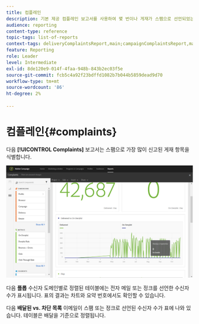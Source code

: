 ```yaml
---
title: 컴플레인
description: 기본 제공 컴플레인 보고서를 사용하여 몇 번이나 게재가 스팸으로 선언되었는지 알아봅니다.
audience: reporting
content-type: reference
topic-tags: list-of-reports
context-tags: deliveryComplaintsReport,main;campaignComplaintsReport,main;programComplaintsReport,main
feature: Reporting
role: Leader
level: Intermediate
exl-id: 8de120e9-014f-4faa-948b-843b2ec03f5e
source-git-commit: fcb5c4a92f23bdffd1082b7b044b5859dead9d70
workflow-type: tm+mt
source-wordcount: '86'
ht-degree: 2%

---
```


# 컴플레인{#complaints}

다음 **[!UICONTROL Complaints]** 보고서는 스팸으로 가장 많이 신고된 게재 항목을 식별합니다.

![](assets/delivery_reports_complaints.png)

다음 **플롭** 수신자 도메인별로 정렬된 테이블에는 전자 메일 또는 정크를 선언한 수신자 수가 표시됩니다. 표의 결과는 차트와 요약 번호에서도 확인할 수 있습니다.

다음 **배달된 vs. 차단 목록** 이메일이 스팸 또는 정크로 선언된 수신자 수가 표에 나와 있습니다. 테이블은 배달을 기준으로 정렬됩니다.
